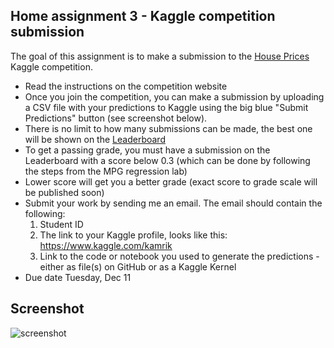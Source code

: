 ## Home assignment 3 - Kaggle competition submission
The goal of this assignment is to make a submission to the 
[House Prices](https://www.kaggle.com/c/house-prices-advanced-regression-techniques)
Kaggle competition.

 - Read the instructions on the competition website
 - Once you join the competition, you can make a submission by uploading a CSV file with your predictions to Kaggle using the big blue "Submit Predictions" button (see screenshot below).
 - There is no limit to how many submissions can be made, the best one will be shown on the [Leaderboard](https://www.kaggle.com/c/house-prices-advanced-regression-techniques/leaderboard)
 - To get a passing grade, you must have a submission on the Leaderboard with a score below 0.3 (which can be done by following the steps from the MPG regression lab)
 - Lower score will get you a better grade (exact score to grade scale will be published soon)
 - Submit your work by sending me an email. The email should contain the following:
   1. Student ID
   1. The link to your Kaggle profile, looks like this: https://www.kaggle.com/kamrik
   1. Link to the code or notebook you used to generate the predictions - either as file(s) on GitHub or as a Kaggle Kernel
 - Due date Tuesday, Dec 11
 
 ## Screenshot
 ![screenshot](https://www.dataquest.io/blog/content/images/kaggle.jpg)
